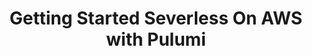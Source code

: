 ---
# Name of the webinar.
title: "Getting Started Severless On AWS with Pulumi"
meta_desc: "Learn how  Pulumi's IaC platform can help remove the complexity and enable beginners to quickly get up to speed with serverless architectures."

# A featured webinar will display first in the list.
featured: false

# If the video is pre-recorded or live.
pre_recorded: false

# If the video is part of the PulumiTV series. Setting this value to true will list the video in the "PulumiTV" section.
pulumi_tv: false

# Webinars with unlisted as true will not be shown on the webinar list
unlisted: false

# Gated webinars will have a registration form and the user will need
# to fill out the form before viewing.
gated: false

# The layout of the landing page.
type: webinars

# External webinars will link to an external page instead of a webinar
# landing/registration page. If the webinar is external you will need
# set the 'block_external_search_index' flag to true so Google does not index
# the webinar page created.
external: true
block_external_search_index: true

# The url slug for the webinar landing page. If this is an external
# webinar, use the external URL as the value here.
url_slug: "https://webinars.devops.com/getting-started-with-serverless-on-aws-with-pulumi?utm_campaign=2023.07.17_AWS_Pulumi_Webinar_DO&utm_source=pulumi&utm_medium=referral"

# The content of the hero section.
hero:
    # The title text in the hero. This also serves as the pages H1.
    title: "Getting Started Severless On AWS with Pulumi"
    # The image the appears on the right hand side of the hero.
    image: "/icons/containers.svg"

# Content for the left hand side section of the page.
main:
    # Webinar title.
    title: "Getting Started Severless On AWS with Pulumi"
    # Sortable date. The datetime Hugo will use to sort the webinars in date order.
    sortable_date: 2023-07-17T12:00:00-07:00
    # Duration of the webinar.
    duration: "1 hour"
    # Datetime of the webinar.
    datetime: "July 17, 2023"
    # Description of the webinar.
    description: |
        Getting started with serverless doesn't have to be complex. Pulumi's infrastructure-as-code (IaC) platform can help remove the complexity and enable beginners to quickly get up to speed with serverless architectures.

        In this workshop, a series of guided exercises will teach you the fundamentals of creating serverless architectures on AWS. You will be introduced to Pulumi, an infrastructure-as-code (IaC) platform, where you can use familiar programming languages to provision modern cloud infrastructure. This workshop is designed to help new users become familiar with the core concepts needed to effectively deploy serverless architectures and workloads on AWS. We will guide you through the Pulumi platform with diagrams and a series of labs to help accelerate your cloud projects.  

    # The webinar presenters
    presenters:
        - name: "Josh Kodroff"
          role: "Sr. Solutions Architect, Pulumi"
        - name: Marina Novikova
          role: Partner Solutions Architect, AWS

    # A bullet point list containing what the user will learn during the webinar.


# The right hand side form section.
form:
    # HubSpot form id.
    hubspot_form_id:
    salesforce_campaign_id:
---